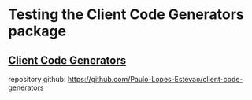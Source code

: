 # Testing the Client Code Generators package

## [Client Code Generators](https://pub.dev/packages/client_code_generators)

repository github: https://github.com/Paulo-Lopes-Estevao/client-code-generators